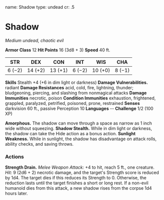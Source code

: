 name: Shadow
type: undead
cr: .5

# Shadow
_Medium undead, chaotic evil_

**Armor Class** 12
**Hit Points** 16 (3d8 + 3)
**Speed** 40 ft.

| STR     | DEX     | CON     | INT     | WIS     | CHA     |
|---------|---------|---------|---------|---------|---------|
| 6 (−2)  | 14 (+2) | 13 (+1) | 6 (−2)  | 10 (+0) | 8 (−1)  |

**Skills** Stealth +4 (+6 in dim light or darkness)
**Damage Vulnerabilities.** radiant
**Damage Resistances** acid, cold, fire, lightning, thunder; bludgeoning, piercing, and slashing from nonmagical attacks
**Damage Immunities** necrotic, poison
**Condition Immunities** exhaustion, frightened, grappled, paralyzed, petrified, poisoned, prone, restrained
**Senses** darkvision 60 ft., passive Perception 10
**Languages** --
**Challenge** 1/2 (100 XP)

**Amorphous.** The shadow can move through a space as narrow as 1 inch wide without squeezing.
**Shadow Stealth.** While in dim light or darkness, the shadow can take the Hide action as a bonus action.
**Sunlight Weakness.** While in sunlight, the shadow has disadvantage on attack rolls, ability checks, and saving throws.

### Actions
**Strength Drain.** _Melee Weapon Attack:_ +4 to hit, reach 5 ft., one creature. _Hit:_ 9 (2d6 + 2) necrotic damage, and the target's Strength score is reduced by 1d4. The target dies if this reduces its Strength to 0. Otherwise, the reduction lasts until the target finishes a short or long rest.
If a non-evil humanoid dies from this attack, a new shadow rises from the corpse 1d4 hours later.
